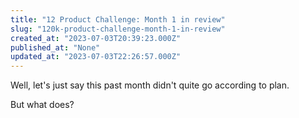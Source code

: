 ```yaml
---
title: "12 Product Challenge: Month 1 in review"
slug: "120k-product-challenge-month-1-in-review"
created_at: "2023-07-03T20:39:23.000Z"
published_at: "None"
updated_at: "2023-07-03T22:26:57.000Z"
---
```


<p>Well, let's just say this past month didn't quite go according to plan.</p><p>But what does?</p>